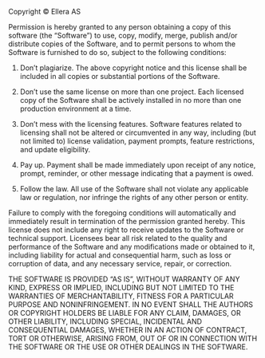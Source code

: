 Copyright © Ellera AS

Permission is hereby granted to any person obtaining a copy of this software (the “Software”) to use, copy, modify, merge, publish and/or distribute copies of the Software, and to permit persons to whom the Software is furnished to do so, subject to the following conditions:

1. Don’t plagiarize. The above copyright notice and this license shall be included in all copies or substantial portions of the Software.

2. Don’t use the same license on more than one project. Each licensed copy of the Software shall be actively installed in no more than one production environment at a time.

3. Don’t mess with the licensing features. Software features related to licensing shall not be altered or circumvented in any way, including (but not limited to) license validation, payment prompts, feature restrictions, and update eligibility.

4. Pay up. Payment shall be made immediately upon receipt of any notice, prompt, reminder, or other message indicating that a payment is owed.

5. Follow the law. All use of the Software shall not violate any applicable law or regulation, nor infringe the rights of any other person or entity.

Failure to comply with the foregoing conditions will automatically and immediately result in termination of the permission granted hereby. This license does not include any right to receive updates to the Software or technical support. Licensees bear all risk related to the quality and performance of the Software and any modifications made or obtained to it, including liability for actual and consequential harm, such as loss or corruption of data, and any necessary service, repair, or correction.

THE SOFTWARE IS PROVIDED “AS IS”, WITHOUT WARRANTY OF ANY KIND, EXPRESS OR IMPLIED, INCLUDING BUT NOT LIMITED TO THE WARRANTIES OF MERCHANTABILITY, FITNESS FOR A PARTICULAR PURPOSE AND NONINFRINGEMENT. IN NO EVENT SHALL THE AUTHORS OR COPYRIGHT HOLDERS BE LIABLE FOR ANY CLAIM, DAMAGES, OR OTHER LIABILITY, INCLUDING SPECIAL, INCIDENTAL AND CONSEQUENTIAL DAMAGES, WHETHER IN AN ACTION OF CONTRACT, TORT OR OTHERWISE, ARISING FROM, OUT OF OR IN CONNECTION WITH THE SOFTWARE OR THE USE OR OTHER DEALINGS IN THE SOFTWARE.
